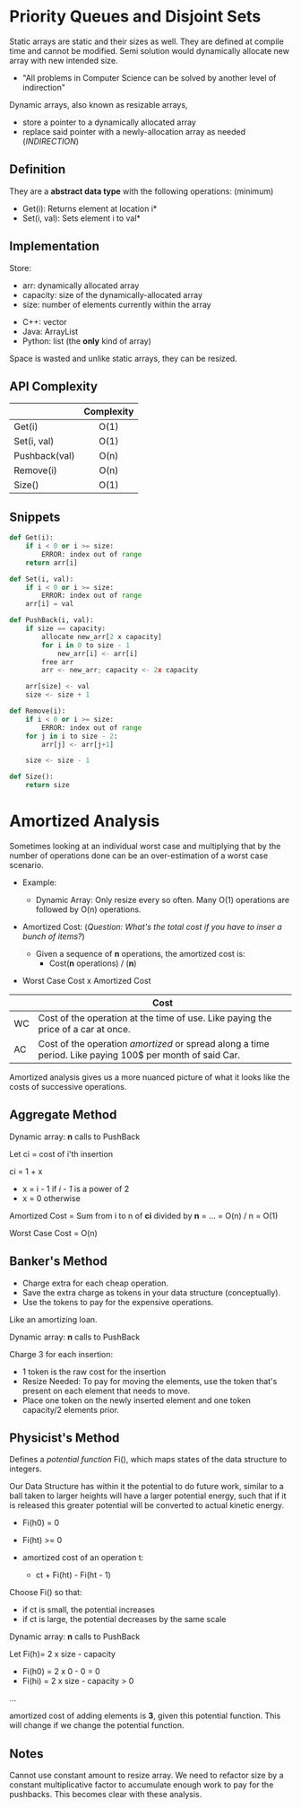 # Priority Queues and Disjoint Sets
Static arrays are static and their sizes as well. They are defined at compile time and
cannot be modified. Semi solution would dynamically allocate new array with new intended size.

* "All problems in Computer Science can be solved by another level of indirection"

Dynamic arrays, also known as resizable arrays,
- store a pointer to a dynamically allocated array
- replace said pointer with a newly-allocation array as needed (*INDIRECTION*)

## Definition

They are a **abstract data type** with the following operations: (minimum)
- Get(i): Returns element at location i*
- Set(i, val): Sets element i to val*

## Implementation
Store:
- arr: dynamically allocated array
- capacity: size of the dynamically-allocated array
- size: number of elements currently within the array

* C++: vector
* Java: ArrayList
* Python: list (the **only** kind of array)

Space is wasted and unlike static arrays, they can be resized.

## API Complexity

|                   | Complexity    |
| :-------------    | :----------:  |
| Get(i)            | O(1)          |
| Set(i, val)       | O(1)          |
| Pushback(val)     | O(n)          |
| Remove(i)         | O(n)          |
| Size()            | O(1)          |

## Snippets

```python
def Get(i):
    if i < 0 or i >= size:
        ERROR: index out of range
    return arr[i]
```

```python
def Set(i, val):
    if i < 0 or i >= size:
        ERROR: index out of range
    arr[i] = val
```

```python
def PushBack(i, val):
    if size == capacity:
        allocate new_arr[2 x capacity]
        for i in 0 to size - 1
            new_arr[i] <- arr[i]
        free arr
        arr <- new_arr; capacity <- 2x capacity

    arr[size] <- val
    size <- size + 1
```

```python
def Remove(i):
    if i < 0 or i >= size:
        ERROR: index out of range
    for j in i to size - 2:
        arr[j] <- arr[j+1]

    size <- size - 1
```

```python
def Size():
    return size
```

# Amortized Analysis
Sometimes looking at an individual worst case and multiplying that by the number of
operations done can be an over-estimation of a worst case scenario.

- Example:
    - Dynamic Array: Only resize every so often. Many O(1) operations are followed by O(n)
      operations.

- Amortized Cost: (*Question: What's the total cost if you have to inser a bunch of items?*)
    - Given a sequence of **n** operations, the amortized cost is:
        - Cost(**n** operations) / (**n**)

- Worst Case Cost x Amortized Cost

|                   |    Cost		                                                                                                |
| -------------	    |-------------                                                                                                  |
|    WC		        |    Cost of the operation at the time of use. Like paying the price of a car at once.                          |
|    AC		        |    Cost of the operation *amortized* or spread along a time period. Like paying 100$ per month of said Car.   | 

Amortized analysis gives us a more nuanced picture of what it looks like the costs of
successive operations.

## Aggregate Method
Dynamic array: **n** calls to PushBack

Let ci = cost of i'th insertion
        
ci = 1 + x
- x = i - 1 if *i - 1* is a power of 2
- x = 0 otherwise


Amortized Cost = Sum from i to n of **ci** divided by **n** = ... = O(n) / n = O(1)

Worst Case Cost = O(n)

## Banker's Method
- Charge extra for each cheap operation.
- Save the extra charge as tokens in your data structure (conceptually).
- Use the tokens to pay for the expensive operations.

Like an amortizing loan.


Dynamic array: **n** calls to PushBack

Charge 3 for each insertion:
- 1 token is the raw cost for the insertion
- Resize Needed: To pay for moving the elements, use the token that's present
on each element that needs to move.
- Place one token on the newly inserted element and one token capacity/2 elements prior.

## Physicist's Method
Defines a *potential function* Fi(), which maps states of the data structure to integers.

Our Data Structure has within it the potential to do future work, similar to a ball taken
to larger heights will have a larger potential energy, such that if it is released this
greater potential will be converted to actual kinetic energy.

- Fi(h0) = 0
- Fi(ht) >= 0

- amortized cost of an operation t:
    - ct + Fi(ht) - Fi(ht - 1)

Choose Fi() so that:
- if ct is small, the potential increases
- if ct is large, the potential decreases by the same scale

Dynamic array: **n** calls to PushBack

Let Fi(h)= 2 x size - capacity
- Fi(h0) = 2 x 0 - 0 = 0
- Fi(hi) = 2 x size - capacity > 0

...

amortized cost of adding elements is **3**, given this potential function. This will
change if we change the potential function.

## Notes
Cannot use constant amount to resize array. We need to refactor size by a constant
multiplicative factor to accumulate enough work to pay for the pushbacks. This becomes clear with these
analysis.

